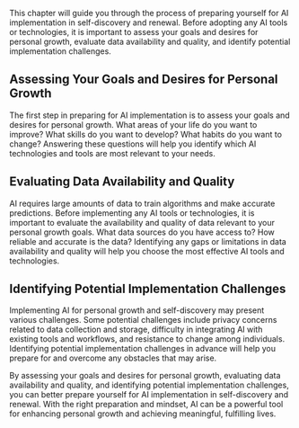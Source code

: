 

This chapter will guide you through the process of preparing yourself for AI implementation in self-discovery and renewal. Before adopting any AI tools or technologies, it is important to assess your goals and desires for personal growth, evaluate data availability and quality, and identify potential implementation challenges.

Assessing Your Goals and Desires for Personal Growth
----------------------------------------------------

The first step in preparing for AI implementation is to assess your goals and desires for personal growth. What areas of your life do you want to improve? What skills do you want to develop? What habits do you want to change? Answering these questions will help you identify which AI technologies and tools are most relevant to your needs.

Evaluating Data Availability and Quality
----------------------------------------

AI requires large amounts of data to train algorithms and make accurate predictions. Before implementing any AI tools or technologies, it is important to evaluate the availability and quality of data relevant to your personal growth goals. What data sources do you have access to? How reliable and accurate is the data? Identifying any gaps or limitations in data availability and quality will help you choose the most effective AI tools and technologies.

Identifying Potential Implementation Challenges
-----------------------------------------------

Implementing AI for personal growth and self-discovery may present various challenges. Some potential challenges include privacy concerns related to data collection and storage, difficulty in integrating AI with existing tools and workflows, and resistance to change among individuals. Identifying potential implementation challenges in advance will help you prepare for and overcome any obstacles that may arise.

By assessing your goals and desires for personal growth, evaluating data availability and quality, and identifying potential implementation challenges, you can better prepare yourself for AI implementation in self-discovery and renewal. With the right preparation and mindset, AI can be a powerful tool for enhancing personal growth and achieving meaningful, fulfilling lives.
